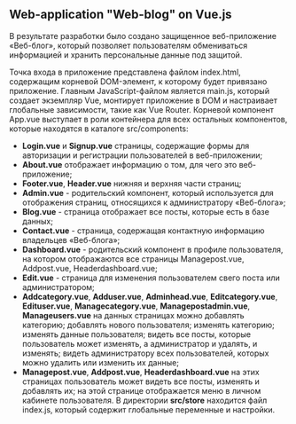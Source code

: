 ## Web-application "Web-blog" on Vue.js ##
В результате разработки было создано защищенное веб-приложение «Веб-блог», который позволяет пользователям обмениваться информацией и хранить персональные данные под защитой.

Точка входа в приложение представлена файлом index.html, содержащим корневой
DOM-элемент, к которому будет привязано приложение.
Главным JavaScript-файлом является main.js, который создает экземпляр Vue, монтирует
приложение в DOM и настраивает глобальные зависимости, такие как Vue Router.
Корневой компонент App.vue выступает в роли контейнера для всех остальных
компонентов, которые находятся в каталоге src/components:
- **Login.vue** и **Signup.vue** страницы, содержащие формы для авторизации и
регистрации пользователей в веб-приложении;
- **About.vue** отображает информацию о том, для чего это веб-приложение;
- **Footer.vue**, **Header.vue** нижняя и верхняя части страниц;
- **Admin.vue** - родительский компонент, который используется для отображения
страниц, относящихся к администратору «Веб-блога»;
- **Blog.vue** - страница отображает все посты, которые есть в базе данных;
- **Contact.vue** - страница, содержащая контактную информацию владельцев «Веб-блога»;
- **Dashboard.vue** - родительский компонент в профиле пользователя, на котором
отображаются все страницы Managepost.vue, Addpost.vue, Headerdashboard.vue;
- **Edit.vue** - страница для изменения пользователем свего поста или
администратором;
- **Addcategory.vue**, **Adduser.vue**, **Adminhead.vue**, **Editcategory.vue**, **Edituser.vue**,
**Managecategory.vue**, **Managepostadmin.vue**, **Manageusers.vue** на данных
страницах можно добавлять категорию; добавлять нового пользователя; изменять
категорию; изменять данные пользователя; видеть все посты, которые
пользователь может изменять, а администратор и удалять, и изменять; видеть
администратору всех пользователей, которых можно удалить или изменить их
данные;
- **Managepost.vue**, **Addpost.vue**, **Headerdashboard.vue** на этих страницах
пользователь может видеть все посты, изменять и добавлять их; на этой странице
отображается меню в личном кабинете пользователя.
В директории **src/store** находится файл index.js, который содержит глобальные
переменные и настройки. 

